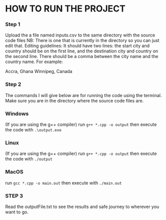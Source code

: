

# HOW TO RUN THE PROJECT

### Step 1
Upload the a file named inputs.csv to the same directory with the source code files
NB: There is one that is currently in the directory so you can just edit that.
Editing guidelines: It should have two lines: the start city and country should be on the first line,
and the destination city and country on the second line. There should be a comma between
the city name and the country name. For example:

Accra, Ghana
Winnipeg, Canada

### Step 2
The commands I will give below are for running the code using the terminal.
Make sure you are in the directory where the source code files are.
### Windows 
(If you are using the g++ compiler)
run `g++ *.cpp -o output`
then execute the code with `.\output.exe`

### Linux
(If you are using the g++ compiler)
run `g++ *.cpp -o output`
then execute the code with `./output`

### MacOS

run `gcc *.cpp -o main.out`
then execute with `./main.out`

### STEP 3
Read the outputFile.txt to see the results and safe journey to wherever you want to go.




